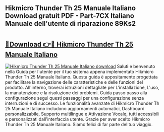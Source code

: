 ## Hikmicro Thunder Th 25 Manuale Italiano Download gratuit PDF - Part-7CX Italiano Manuale dell'utente di riparazione 89Ks2

# <h2><a href="http://dfcq77m.blite.top/?on=Hikmicro+Thunder+Th+25+Manuale+Italiano">🔗Download 👉🔴 Hikmicro Thunder Th 25 Manuale Italiano</a></h2>

[![Hikmicro Thunder Th 25 Manuale Italiano download](https://i.imgur.com/lujVjoI.png)](http://dfcq77m.blite.top/?on=Hikmicro+Thunder+Th+25+Manuale+Italiano)
Saluti e benvenuto nella Guida per l'utente per il tuo sistema appena implementato Hikmicro Thunder Th 25 Manuale Italiano. Questa guida è appositamente progettata per facilitare la navigazione delle caratteristiche e delle funzioni del prodotto. All'interno, troverai istruzioni dettagliate per L'installazione, L'uso, la manutenzione e la risoluzione dei problemi. Guida passo passo alla configurazione segui questi passaggi per una configurazione senza interruzioni e di successo. Le funzionalità avanzate di Hikmicro Thunder Th 25 Manuale Italiano includono aggiornamenti automatici, Dashboard personalizzabile, Supporto multilingue e Attivazione Vocale, tutti accessibili e personalizzati dall'interfaccia utente. Grazie per aver scelto Hikmicro Thunder Th 25 Manuale Italiano. Siamo felici di far parte del tuo viaggio.
